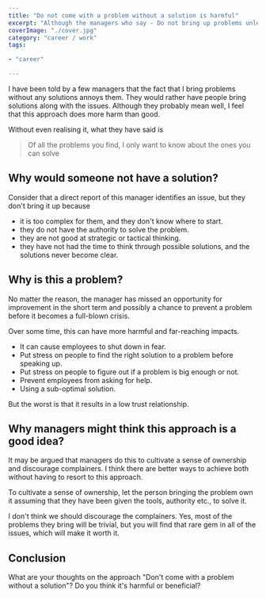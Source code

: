 ```yaml
---
title: "Do not come with a problem without a solution is harmful"
excerpt: "Although the managers who say - Do not bring up problems unless you have a solution mean well, it does not have the outcome they expect"
coverImage: "./cover.jpg"
category: "career / work"
tags:

- "career"

---
```


I have been told by a few managers that the fact that I bring problems without any solutions annoys them. They would rather have people bring solutions along with the issues. Although they probably mean well, I feel that this approach does more harm than good.

Without even realising it, what they have said is

> Of all the problems you find, I only want to know about the ones you can solve

## Why would someone not have a solution?

Consider that a direct report of this manager identifies an issue, but they don't bring it up because

- it is too complex for them, and they don't know where to start.
- they do not have the authority to solve the problem.
- they are not good at strategic or tactical thinking.
- they have not had the time to think through possible solutions, and the solutions never become clear.

## Why is this a problem?

No matter the reason, the manager has missed an opportunity for improvement in the short term and possibly a chance to prevent a problem before it becomes a full-blown crisis.

Over some time, this can have more harmful and far-reaching impacts.

- It can cause employees to shut down in fear.
- Put stress on people to find the right solution to a problem before speaking up.
- Put stress on people to figure out if a problem is big enough or not.
- Prevent employees from asking for help.
- Using a sub-optimal solution.

But the worst is that it results in a low trust relationship.

## Why managers might think this approach is a good idea?

It may be argued that managers do this to cultivate a sense of ownership and discourage complainers. I think there are better ways to achieve both without having to resort to this approach.

To cultivate a sense of ownership, let the person bringing the problem own it assuming that they have been given the tools, authority etc., to solve it.

I don't think we should discourage the complainers. Yes, most of the problems they bring will be trivial, but you will find that rare gem in all of the issues, which will make it worth it.

## Conclusion

What are your thoughts on the approach "Don't come with a problem without a solution"? Do you think it's harmful or beneficial?
